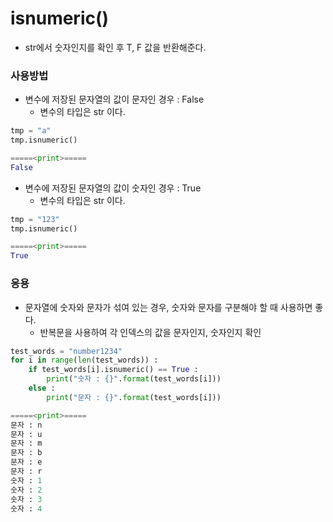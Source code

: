 # isnumeric()
- str에서 숫자인지를 확인 후 T, F 값을 반환해준다.

### 사용방법
- 변수에 저장된 문자열의 값이 문자인 경우 : False
   - 변수의 타입은 str 이다.

```python
tmp = "a"
tmp.isnumeric()

=====<print>=====
False
```

- 변수에 저장된 문자열의 값이 숫자인 경우 : True
  - 변수의 타입은 str 이다.

```python
tmp = "123"
tmp.isnumeric()

=====<print>=====
True
```

### 응용
- 문자열에 숫자와 문자가 섞여 있는 경우, 숫자와 문자를 구분해야 할 때 사용하면 좋다.
   - 반복문을 사용하여 각 인덱스의 값을 문자인지, 숫자인지 확인

```python
test_words = "number1234"
for i in range(len(test_words)) :
    if test_words[i].isnumeric() == True :
        print("숫자 : {}".format(test_words[i]))
    else :
        print("문자 : {}".format(test_words[i]))

=====<print>=====
문자 : n
문자 : u
문자 : m
문자 : b
문자 : e
문자 : r
숫자 : 1
숫자 : 2
숫자 : 3
숫자 : 4
```
